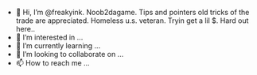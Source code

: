- 👋 Hi, I’m @freakyink. Noob2dagame. Tips and pointers old tricks of the trade are appreciated. Homeless u.s. veteran. Tryin get a lil $. Hard out here..
- 👀 I’m interested in ...
- 🌱 I’m currently learning ...
- 💞️ I’m looking to collaborate on ...
- 📫 How to reach me ...

<!---
freakyink/freakyink is a ✨ special ✨ repository because its `README.md` (this file) appears on your GitHub profile.
You can click the Preview link to take a look at your changes.
--->
